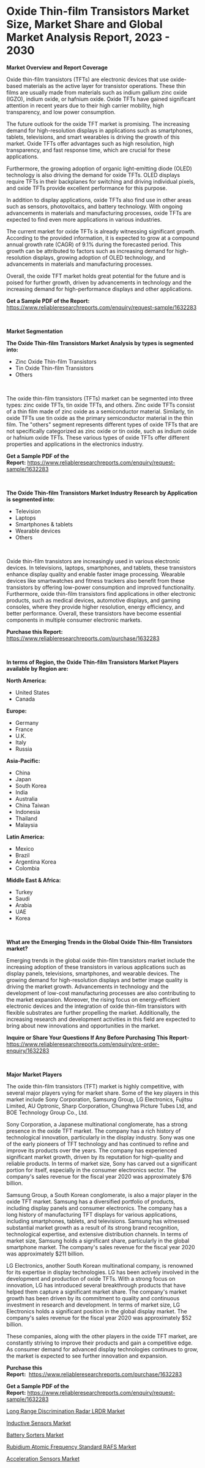 <p><h1>Oxide Thin-film Transistors Market Size, Market Share and Global Market Analysis Report, 2023 - 2030</h1></p><p><strong>Market Overview and Report Coverage</strong></p>
<p><p>Oxide thin-film transistors (TFTs) are electronic devices that use oxide-based materials as the active layer for transistor operations. These thin films are usually made from materials such as indium gallium zinc oxide (IGZO), indium oxide, or hafnium oxide. Oxide TFTs have gained significant attention in recent years due to their high carrier mobility, high transparency, and low power consumption.</p><p>The future outlook for the oxide TFT market is promising. The increasing demand for high-resolution displays in applications such as smartphones, tablets, televisions, and smart wearables is driving the growth of this market. Oxide TFTs offer advantages such as high resolution, high transparency, and fast response time, which are crucial for these applications.</p><p>Furthermore, the growing adoption of organic light-emitting diode (OLED) technology is also driving the demand for oxide TFTs. OLED displays require TFTs in their backplanes for switching and driving individual pixels, and oxide TFTs provide excellent performance for this purpose.</p><p>In addition to display applications, oxide TFTs also find use in other areas such as sensors, photovoltaics, and battery technology. With ongoing advancements in materials and manufacturing processes, oxide TFTs are expected to find even more applications in various industries.</p><p>The current market for oxide TFTs is already witnessing significant growth. According to the provided information, it is expected to grow at a compound annual growth rate (CAGR) of 9.1% during the forecasted period. This growth can be attributed to factors such as increasing demand for high-resolution displays, growing adoption of OLED technology, and advancements in materials and manufacturing processes.</p><p>Overall, the oxide TFT market holds great potential for the future and is poised for further growth, driven by advancements in technology and the increasing demand for high-performance displays and other applications.</p></p>
<p><strong>Get a Sample PDF of the Report:</strong> <a href="https://www.reliableresearchreports.com/enquiry/request-sample/1632283">https://www.reliableresearchreports.com/enquiry/request-sample/1632283</a></p>
<p>&nbsp;</p>
<p><strong>Market Segmentation</strong></p>
<p><strong>The Oxide Thin-film Transistors Market Analysis by types is segmented into:</strong></p>
<p><ul><li>Zinc Oxide Thin-film Transistors</li><li>Tin Oxide Thin-film Transistors</li><li>Others</li></ul></p>
<p>&nbsp;</p>
<p><p>The oxide thin-film transistors (TFTs) market can be segmented into three types: zinc oxide TFTs, tin oxide TFTs, and others. Zinc oxide TFTs consist of a thin film made of zinc oxide as a semiconductor material. Similarly, tin oxide TFTs use tin oxide as the primary semiconductor material in the thin film. The "others" segment represents different types of oxide TFTs that are not specifically categorized as zinc oxide or tin oxide, such as indium oxide or hafnium oxide TFTs. These various types of oxide TFTs offer different properties and applications in the electronics industry.</p></p>
<p><strong>Get a Sample PDF of the Report:</strong>&nbsp;<a href="https://www.reliableresearchreports.com/enquiry/request-sample/1632283">https://www.reliableresearchreports.com/enquiry/request-sample/1632283</a></p>
<p>&nbsp;</p>
<p><strong>The Oxide Thin-film Transistors Market Industry Research by Application is segmented into:</strong></p>
<p><ul><li>Television</li><li>Laptops</li><li>Smartphones & tablets</li><li>Wearable devices</li><li>Others</li></ul></p>
<p>&nbsp;</p>
<p><p>Oxide thin-film transistors are increasingly used in various electronic devices. In televisions, laptops, smartphones, and tablets, these transistors enhance display quality and enable faster image processing. Wearable devices like smartwatches and fitness trackers also benefit from these transistors by offering low-power consumption and improved functionality. Furthermore, oxide thin-film transistors find applications in other electronic products, such as medical devices, automotive displays, and gaming consoles, where they provide higher resolution, energy efficiency, and better performance. Overall, these transistors have become essential components in multiple consumer electronic markets.</p></p>
<p><strong>Purchase this Report:</strong>&nbsp; <a href="https://www.reliableresearchreports.com/purchase/1632283">https://www.reliableresearchreports.com/purchase/1632283</a></p>
<p>&nbsp;</p>
<p><strong>In terms of Region, the Oxide Thin-film Transistors Market Players available by Region are:</strong></p>
<p>
    <p> <strong> North America: </strong>
        <ul>
            <li>United States</li>
            <li>Canada</li>
        </ul>
        </p> 
    <p> <strong> Europe: </strong>
        <ul>
            <li>Germany</li>
            <li>France</li>
            <li>U.K.</li>
            <li>Italy</li>
            <li>Russia</li>
        </ul>
        </p> 
    <p> <strong> Asia-Pacific: </strong>
        <ul>
            <li>China</li>
            <li>Japan</li>
            <li>South Korea</li>
            <li>India</li>
            <li>Australia</li>
            <li>China Taiwan</li>
            <li>Indonesia</li>
            <li>Thailand</li>
            <li>Malaysia</li>
        </ul>
        </p> 
    <p> <strong> Latin America: </strong>
        <ul>
            <li>Mexico</li>
            <li>Brazil</li>
            <li>Argentina Korea</li>
            <li>Colombia</li>
        </ul>
        </p> 
    <p> <strong> Middle East & Africa: </strong>
        <ul>
            <li>Turkey</li>
            <li>Saudi</li>
            <li>Arabia</li>
            <li>UAE</li>
            <li>Korea</li>
        </ul>
    </p>
    </p>
<p>&nbsp;</p>
<p><strong>What are the Emerging Trends in the Global Oxide Thin-film Transistors market?</strong></p>
<p><p>Emerging trends in the global oxide thin-film transistors market include the increasing adoption of these transistors in various applications such as display panels, televisions, smartphones, and wearable devices. The growing demand for high-resolution displays and better image quality is driving the market growth. Advancements in technology and the development of low-cost manufacturing processes are also contributing to the market expansion. Moreover, the rising focus on energy-efficient electronic devices and the integration of oxide thin-film transistors with flexible substrates are further propelling the market. Additionally, the increasing research and development activities in this field are expected to bring about new innovations and opportunities in the market.</p></p>
<p><strong>Inquire or Share Your Questions If Any Before Purchasing This Report</strong>- <a href="https://www.reliableresearchreports.com/enquiry/pre-order-enquiry/1632283">https://www.reliableresearchreports.com/enquiry/pre-order-enquiry/1632283</a></p>
<p>&nbsp;</p>
<p><strong>Major Market Players</strong></p>
<p><p>The oxide thin-film transistors (TFT) market is highly competitive, with several major players vying for market share. Some of the key players in this market include Sony Corporation, Samsung Group, LG Electronics, Fujitsu Limited, AU Optronic, Sharp Corporation, Chunghwa Picture Tubes Ltd, and BOE Technology Group Co., Ltd.</p><p>Sony Corporation, a Japanese multinational conglomerate, has a strong presence in the oxide TFT market. The company has a rich history of technological innovation, particularly in the display industry. Sony was one of the early pioneers of TFT technology and has continued to refine and improve its products over the years. The company has experienced significant market growth, driven by its reputation for high-quality and reliable products. In terms of market size, Sony has carved out a significant portion for itself, especially in the consumer electronics sector. The company's sales revenue for the fiscal year 2020 was approximately $76 billion.</p><p>Samsung Group, a South Korean conglomerate, is also a major player in the oxide TFT market. Samsung has a diversified portfolio of products, including display panels and consumer electronics. The company has a long history of manufacturing TFT displays for various applications, including smartphones, tablets, and televisions. Samsung has witnessed substantial market growth as a result of its strong brand recognition, technological expertise, and extensive distribution channels. In terms of market size, Samsung holds a significant share, particularly in the global smartphone market. The company's sales revenue for the fiscal year 2020 was approximately $211 billion.</p><p>LG Electronics, another South Korean multinational company, is renowned for its expertise in display technologies. LG has been actively involved in the development and production of oxide TFTs. With a strong focus on innovation, LG has introduced several breakthrough products that have helped them capture a significant market share. The company's market growth has been driven by its commitment to quality and continuous investment in research and development. In terms of market size, LG Electronics holds a significant position in the global display market. The company's sales revenue for the fiscal year 2020 was approximately $52 billion.</p><p>These companies, along with the other players in the oxide TFT market, are constantly striving to improve their products and gain a competitive edge. As consumer demand for advanced display technologies continues to grow, the market is expected to see further innovation and expansion.</p></p>
<p><strong>Purchase this Report:</strong>&nbsp;&nbsp;<a href="https://www.reliableresearchreports.com/purchase/1632283">https://www.reliableresearchreports.com/purchase/1632283</a></p>
<p></p>
<p><strong>Get a Sample PDF of the Report:</strong>&nbsp;<a href="https://www.reliableresearchreports.com/enquiry/request-sample/1632283">https://www.reliableresearchreports.com/enquiry/request-sample/1632283</a></p>
<p><p><a href="https://medium.com/@skylargrant2023/long-range-discrimination-radar-lrdr-market-size-cagr-trends-2024-2030-098a871108e9">Long Range Discrimination Radar LRDR Market</a></p><p><a href="https://www.linkedin.com/pulse/inductive-sensors-market-insights-players-forecast-till-2030-gq1ne/">Inductive Sensors Market</a></p><p><a href="https://github.com/pizolina/Market-Research-Report-List-1/blob/main/battery-sorters-market.md">Battery Sorters Market</a></p><p><a href="https://medium.com/@shanelerde/rubidium-atomic-frequency-standard-rafs-market-the-key-to-successful-business-strategy-forecast-34c554e70add">Rubidium Atomic Frequency Standard RAFS Market</a></p><p><a href="https://www.linkedin.com/pulse/decoding-acceleration-sensors-market-deep-dive-latest-trends-ty4xe/">Acceleration Sensors Market</a></p></p>